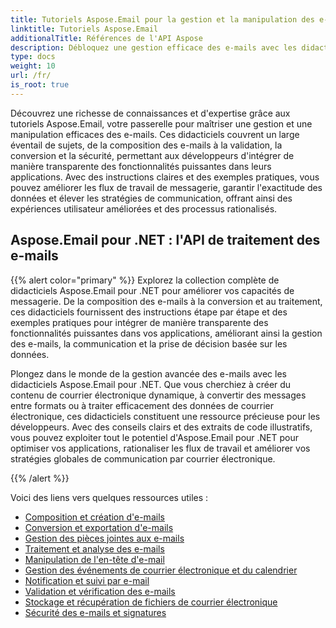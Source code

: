 ```yaml
---
title: Tutoriels Aspose.Email pour la gestion et la manipulation des e-mails
linktitle: Tutoriels Aspose.Email
additionalTitle: Références de l'API Aspose
description: Débloquez une gestion efficace des e-mails avec les didacticiels Aspose.Email. De la composition à la sécurité, maîtrisez divers aspects pour améliorer les flux de travail et les expériences utilisateur.
type: docs
weight: 10
url: /fr/
is_root: true
---
```

Découvrez une richesse de connaissances et d'expertise grâce aux tutoriels Aspose.Email, votre passerelle pour maîtriser une gestion et une manipulation efficaces des e-mails. Ces didacticiels couvrent un large éventail de sujets, de la composition des e-mails à la validation, la conversion et la sécurité, permettant aux développeurs d'intégrer de manière transparente des fonctionnalités puissantes dans leurs applications. Avec des instructions claires et des exemples pratiques, vous pouvez améliorer les flux de travail de messagerie, garantir l'exactitude des données et élever les stratégies de communication, offrant ainsi des expériences utilisateur améliorées et des processus rationalisés.

## Aspose.Email pour .NET : l'API de traitement des e-mails
{{% alert color="primary" %}}
Explorez la collection complète de didacticiels Aspose.Email pour .NET pour améliorer vos capacités de messagerie. De la composition des e-mails à la conversion et au traitement, ces didacticiels fournissent des instructions étape par étape et des exemples pratiques pour intégrer de manière transparente des fonctionnalités puissantes dans vos applications, améliorant ainsi la gestion des e-mails, la communication et la prise de décision basée sur les données.

Plongez dans le monde de la gestion avancée des e-mails avec les didacticiels Aspose.Email pour .NET. Que vous cherchiez à créer du contenu de courrier électronique dynamique, à convertir des messages entre formats ou à traiter efficacement des données de courrier électronique, ces didacticiels constituent une ressource précieuse pour les développeurs. Avec des conseils clairs et des extraits de code illustratifs, vous pouvez exploiter tout le potentiel d'Aspose.Email pour .NET pour optimiser vos applications, rationaliser les flux de travail et améliorer vos stratégies globales de communication par courrier électronique.

{{% /alert %}}

Voici des liens vers quelques ressources utiles :
- [Composition et création d'e-mails](./net/email-composition-and-creation/)
- [Conversion et exportation d'e-mails](./net/email-conversion-and-export/)
- [Gestion des pièces jointes aux e-mails](./net/email-attachment-handling/)
- [Traitement et analyse des e-mails](./net/email-processing-and-analysis/)
- [Manipulation de l'en-tête d'e-mail](./net/email-header-manipulation/)
- [Gestion des événements de courrier électronique et du calendrier](./net/email-event-and-calendar-handling/)
- [Notification et suivi par e-mail](./net/email-notification-and-tracking/)
- [Validation et vérification des e-mails](./net/email-validation-and-verification/)
- [Stockage et récupération de fichiers de courrier électronique](./net/email-file-storage-and-retrieval/)
- [Sécurité des e-mails et signatures](./net/email-security-and-signatures/)